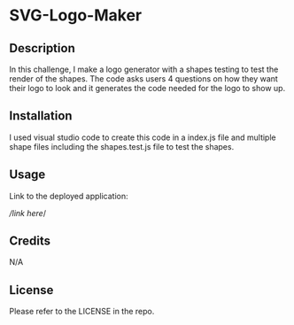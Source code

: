 # SVG-Logo-Maker

## Description

In this challenge, I make a logo generator with a shapes testing to test the render of the shapes. The code asks users 4 questions on how they want their logo to look and it generates the code needed for the logo to show up.

## Installation

I used visual studio code to create this code in a index.js file and multiple shape files including the shapes.test.js file to test the shapes.
## Usage

Link to the deployed application: 

*/link here*/

## Credits

N/A

## License 

Please refer to the LICENSE in the repo.
